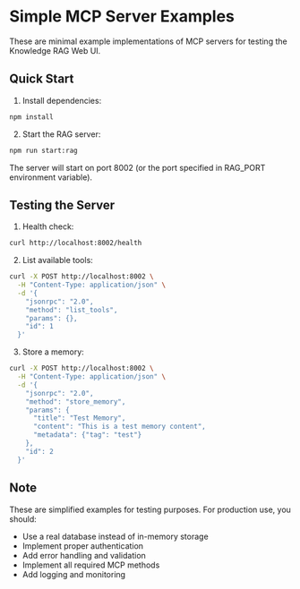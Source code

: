 # Simple MCP Server Examples

These are minimal example implementations of MCP servers for testing the Knowledge RAG Web UI.

## Quick Start

1. Install dependencies:
```bash
npm install
```

2. Start the RAG server:
```bash
npm run start:rag
```

The server will start on port 8002 (or the port specified in RAG_PORT environment variable).

## Testing the Server

1. Health check:
```bash
curl http://localhost:8002/health
```

2. List available tools:
```bash
curl -X POST http://localhost:8002 \
  -H "Content-Type: application/json" \
  -d '{
    "jsonrpc": "2.0",
    "method": "list_tools",
    "params": {},
    "id": 1
  }'
```

3. Store a memory:
```bash
curl -X POST http://localhost:8002 \
  -H "Content-Type: application/json" \
  -d '{
    "jsonrpc": "2.0",
    "method": "store_memory",
    "params": {
      "title": "Test Memory",
      "content": "This is a test memory content",
      "metadata": {"tag": "test"}
    },
    "id": 2
  }'
```

## Note

These are simplified examples for testing purposes. For production use, you should:
- Use a real database instead of in-memory storage
- Implement proper authentication
- Add error handling and validation
- Implement all required MCP methods
- Add logging and monitoring